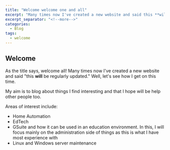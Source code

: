 ```yaml
---
title: "Welcome welcome one and all"
excerpt: "Many times now I've created a new website and said this **will** be regularly updated. Well, let's see how I get on this time."
excerpt_separator: "<!--more-->"
categories:
  - Blog
tags:
  - welcome
---
```


## Welcome

As the title says, welcome all! Many times now I've created a new website and said "this **will** be regularly updated." Well, let's see how I get on this time.

My aim is to blog about things I find interesting and that I hope will be help other people too.

Areas of interest include:

* Home Automation
* EdTech
* GSuite and how it can be used in an education environment. In this, I will focus mainly on the administration side of things as this is what I have most experience with
* Linux and Windows server maintenance


